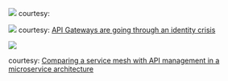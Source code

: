 ![](https://i2.wp.com/www.docker.com/blog/wp-content/uploads/Cool-Hacks-Gloo-Blog-image-1.png?resize=1024%2C607&ssl=1)
courtesy: [](https://www.docker.com/blog/cool-hacks-spotlight-gloo-function-gateway/)

![](https://solo.io/wp-content/uploads/2020/03/1_1AxVbuLnpiDD4e0J3IvSP3Q.png)
courtesy: [API Gateways are going through an identity crisis](https://www.solo.io/blog/api-gateway-identity-crisis/)

![](https://developer.ibm.com/apiconnect/wp-content/uploads/sites/23/2018/11/combined-apim-and-mesh.png)

courtesy: [Comparing a service mesh with API management in a microservice architecture](https://developer.ibm.com/apiconnect/2018/11/13/service-mesh-vs-api-management/)
